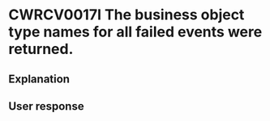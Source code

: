 # CWRCV0017I The business object type names for all failed events were returned.

## Explanation

## User response